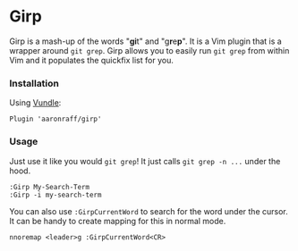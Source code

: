 # Girp

Girp is a mash-up of the words "**gi**t" and "g**r**e**p**". It is a Vim plugin that is a wrapper around `git grep`. Girp allows you to easily run `git grep` from within Vim and it populates the quickfix list for you.

### Installation

Using [Vundle](https://github.com/VundleVim/Vundle.vim):

```
Plugin 'aaronraff/girp'
```

### Usage
Just use it like you would `git grep`! It just calls `git grep -n ...` under the hood.

```
:Girp My-Search-Term
:Girp -i my-search-term
```

You can also use `:GirpCurrentWord` to search for the word under the cursor. It can be handy to create mapping for this in normal mode.

```
nnoremap <leader>g :GirpCurrentWord<CR>
```
